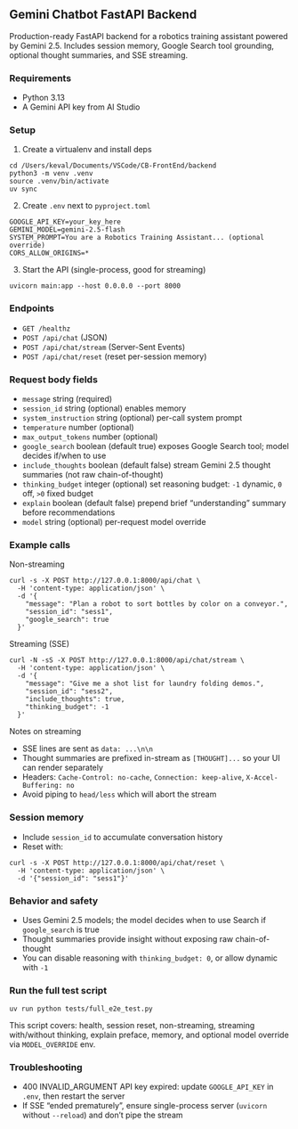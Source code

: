 ## Gemini Chatbot FastAPI Backend

Production-ready FastAPI backend for a robotics training assistant powered by Gemini 2.5. Includes session memory, Google Search tool grounding, optional thought summaries, and SSE streaming.

### Requirements
- Python 3.13
- A Gemini API key from AI Studio

### Setup
1) Create a virtualenv and install deps
```
cd /Users/keval/Documents/VSCode/CB-FrontEnd/backend
python3 -m venv .venv
source .venv/bin/activate
uv sync
```

2) Create `.env` next to `pyproject.toml`
```
GOOGLE_API_KEY=your_key_here
GEMINI_MODEL=gemini-2.5-flash
SYSTEM_PROMPT=You are a Robotics Training Assistant... (optional override)
CORS_ALLOW_ORIGINS=*
```

3) Start the API (single-process, good for streaming)
```
uvicorn main:app --host 0.0.0.0 --port 8000
```

### Endpoints
- `GET /healthz`
- `POST /api/chat` (JSON)
- `POST /api/chat/stream` (Server-Sent Events)
- `POST /api/chat/reset` (reset per-session memory)

### Request body fields
- `message` string (required)
- `session_id` string (optional) enables memory
- `system_instruction` string (optional) per-call system prompt
- `temperature` number (optional)
- `max_output_tokens` number (optional)
- `google_search` boolean (default true) exposes Google Search tool; model decides if/when to use
- `include_thoughts` boolean (default false) stream Gemini 2.5 thought summaries (not raw chain-of-thought)
- `thinking_budget` integer (optional) set reasoning budget: `-1` dynamic, `0` off, `>0` fixed budget
- `explain` boolean (default false) prepend brief “understanding” summary before recommendations
- `model` string (optional) per-request model override

### Example calls
Non-streaming
```
curl -s -X POST http://127.0.0.1:8000/api/chat \
  -H 'content-type: application/json' \
  -d '{
    "message": "Plan a robot to sort bottles by color on a conveyor.",
    "session_id": "sess1",
    "google_search": true
  }'
```

Streaming (SSE)
```
curl -N -sS -X POST http://127.0.0.1:8000/api/chat/stream \
  -H 'content-type: application/json' \
  -d '{
    "message": "Give me a shot list for laundry folding demos.",
    "session_id": "sess2",
    "include_thoughts": true,
    "thinking_budget": -1
  }'
```

Notes on streaming
- SSE lines are sent as `data: ...\n\n`
- Thought summaries are prefixed in-stream as `[THOUGHT]...` so your UI can render separately
- Headers: `Cache-Control: no-cache`, `Connection: keep-alive`, `X-Accel-Buffering: no`
- Avoid piping to `head/less` which will abort the stream

### Session memory
- Include `session_id` to accumulate conversation history
- Reset with:
```
curl -s -X POST http://127.0.0.1:8000/api/chat/reset \
  -H 'content-type: application/json' \
  -d '{"session_id": "sess1"}'
```

### Behavior and safety
- Uses Gemini 2.5 models; the model decides when to use Search if `google_search` is true
- Thought summaries provide insight without exposing raw chain-of-thought
- You can disable reasoning with `thinking_budget: 0`, or allow dynamic with `-1`

### Run the full test script
```
uv run python tests/full_e2e_test.py
```
This script covers: health, session reset, non-streaming, streaming with/without thinking, explain preface, memory, and optional model override via `MODEL_OVERRIDE` env.

### Troubleshooting
- 400 INVALID_ARGUMENT API key expired: update `GOOGLE_API_KEY` in `.env`, then restart the server
- If SSE “ended prematurely”, ensure single-process server (`uvicorn` without `--reload`) and don’t pipe the stream

